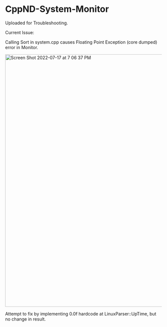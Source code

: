 # CppND-System-Monitor

Uploaded for Troubleshooting.

Current Issue:

Calling Sort in system.cpp causes Floating Point Exception (core dumped) error in Monitor.

<img width="814" alt="Screen Shot 2022-07-17 at 7 06 37 PM" src="https://user-images.githubusercontent.com/61633067/179430439-5db280a4-f40b-45d1-a52e-99c728538a8f.png">


Attempt to fix by implementing 0.0f hardcode at LinuxParser::UpTime, but no change in result.
